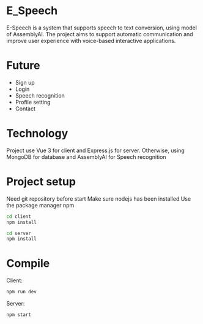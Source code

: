 # E_Speech
E-Speech is a system that supports speech to text conversion, using model of AssemblyAI. The project aims to support automatic communication and improve user experience with voice-based interactive applications.
# Future 
- Sign up
- Login
- Speech recognition
- Profile setting
- Contact
# Technology
Project use Vue 3 for client and Express.js for server. Otherwise, using MongoDB for database and AssemblyAI for Speech recognition
# Project setup
Need git repository before start
Make sure nodejs has been installed
Use the package manager npm

```bash
cd client
npm install
```
```bash
cd server
npm install
```

# Compile
Client:
```sh
npm run dev
```
Server: 
```sh
npm start
```
